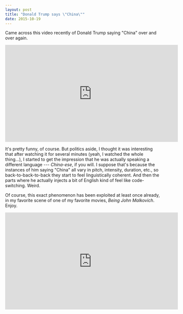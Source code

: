 ```yaml
---
layout: post
title: "Donald Trump says \"China\""
date: 2015-10-19
---
```


Came across this video recently of Donald Trump saying "China" over and over
again.

<iframe width="560" height="315" src="https://www.youtube.com/embed/RDrfE9I8_hs" frameborder="0" allowfullscreen></iframe>

It's pretty funny, of course. But politics aside, I thought it was interesting
that after watching it for several minutes (yeah, I watched the whole
thing...), I started to get the impression that he was actually speaking a
different language --- *China-ese*, if you will. I suppose that's because the
instances of him saying "China" all vary in pitch, intensity, duration, etc.,
so back-to-back-to-back they start to feel linguistically coherent. And then
the parts where he actually injects a bit of English kind of feel like
code-switching. Weird.

Of course, this exact phenomenon has been exploited at least once already, in
my favorite scene of one of my favorite movies, *Being John Malkovich*. Enjoy.

<iframe width="560" height="315" src="https://www.youtube.com/embed/Q6Fuxkinhug" frameborder="0" allowfullscreen></iframe>
